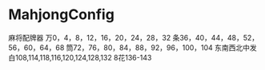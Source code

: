 # MahjongConfig
麻将配牌器
万0，4，8，12，16，20，24，28，32
条36，40，44，48，52，56，60，64，68
筒72，76，80，84，88，92，96，100，104
东南西北中发白108,114,118,116,120,124,128,132
8花136-143
